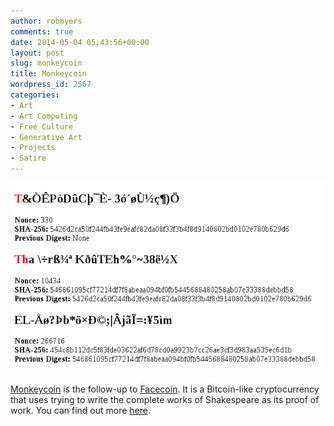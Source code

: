 ```yaml
---
author: robmyers
comments: true
date: 2014-05-04 05:43:56+00:00
layout: post
slug: monkeycoin
title: Monkeycoin
wordpress_id: 2567
categories:
- Art
- Art Computing
- Free Culture
- Generative Art
- Projects
- Satire
---
```


[![monkeycoin](/assets/2014/05/monkeycoin.png)](/assets/2014/05/monkeycoin.png)

[Monkeycoin](/monkeycoin/) is the follow-up to [Facecoin](/facecoin/). It is a Bitcoin-like cryptocurrency that uses trying to write the complete works of Shakespeare as its proof of work. You can find out more [here](/monkeycoin/).
